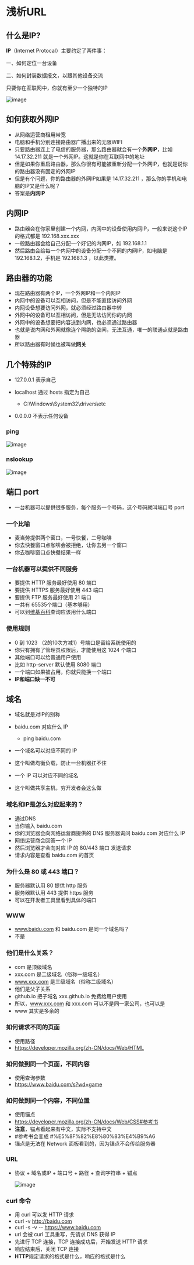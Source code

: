 # 浅析URL

## 什么是IP?

**IP**（Internet Protocal）主要约定了两件事：

一、如何定位一台设备

二、如何封装数据报文，以跟其他设备交流

只要你在互联网中，你就有至少一个独特的IP

![image](../images3/82/01.PNG)

## 如何获取外网IP

* 从网络运营商租用带宽
* 电脑和手机分别连接路由器广播出来的无限WIFI
* 只要路由器连上了电信的服务器，那么路由器就会有一个**外网IP**，比如 14.17.32.211 就是一个外网IP。这就是你在互联网中的地址
* 但是如果你重启路由器，那么你很有可能被重新分配一个外网IP，也就是说你的路由器没有固定的外网IP
* 但是有个问题，你的路由器的外网IP如果是 14.17.32.211 ，那么你的手机和电脑的IP又是什么呢？
* 答案是**内网IP**

## 内网IP

* 路由器会在你家里创建一个内网，内网中的设备使用内网IP，一般来说这个IP的格式都是 192.168.xxx.xxx
* 一般路由器会给自己分配一个好记的内网IP，如 192.168.1.1
* 然后路由会给每一个内网中的设备分配一个不同的内网IP，如电脑是 192.168.1.2，手机是 192.168.1.3 ，以此类推。

## 路由器的功能

* 现在路由器有两个IP，一个外网IP和一个内网IP
* 内网中的设备可以互相访问，但是不能直接访问外网
* 内网设备想要访问外网，就必须经过路由器中转
* 外网中的设备可以互相访问，但是无法访问你的内网
* 外网中的设备想要把内容送到内网，也必须通过路由器
* 也就是说内网和外网就像连个隔绝的空间，无法互通，唯一的联通点就是路由器
* 所以路由器有时候也被叫做**网关**

## 几个特殊的IP

* 127.0.0.1 表示自己
* localhost  通过 hosts 指定为自己
  * C:\Windows\System32\drivers\etc

* 0.0.0.0 不表示任何设备

### ping

![image](../images3/82/03.PNG)

### nslookup

![image](../images3/82/04.PNG)

## 端口 port

* 一台机器可以提供很多服务，每个服务一个号码，这个号码就叫端口号 port

### 一个比喻

* 麦当劳提供两个窗口，一号快餐，二号咖啡
* 你去快餐窗口点咖啡会被拒绝，让你去另一个窗口
* 你去咖啡窗口点快餐结果一样

### 一台机器可以提供不同服务

* 要提供 HTTP 服务最好使用 80 端口
* 要提供 HTTPS 服务最好使用 443 端口
* 要提供 FTP 服务最好使用 21 端口
* 一共有 65535个端口（基本够用）
* 可以到[维基百科](https://zh.wikipedia.org/wiki/TCP/UDP%E7%AB%AF%E5%8F%A3%E5%88%97%E8%A1%A8#0.E5.88.B01023.E5.8F.B7.E7.AB.AF.E5.8F.A3)查询应该用什么端口

### 使用规则

* 0 到 1023 （2的10次方减1）号端口是留给系统使用的
* 你只有拥有了管理员权限后，才能使用这 1024 个端口
* 其他端口可以给普通用户使用
* 比如 http-server 默认使用 8080 端口
* 一个端口如果被占用，你就只能换一个端口
* **IP和端口缺一不可**

## 域名

* 域名就是对IP的别称
* baidu.com 对应什么 IP
  * ping baidu.com

* 一个域名可以对应不同的 IP
* 这个叫做均衡负载，防止一台机器扛不住
* 一个 IP 可以对应不同的域名
* 这个叫做共享主机，穷开发者会这么做

### 域名和IP是怎么对应起来的？

* 通过DNS
* 当你输入 baidu.com
* 你的浏览器会向网络运营商提供的 DNS 服务器询问 baidu.com 对应什么 IP
* 网络运营商会回答一个 IP
* 然后浏览器才会向对应 IP 的 80/443 端口 发送请求
* 请求内容是查看 baidu.com 的首页

### 为什么是 80 或 443 端口？

* 服务器默认用 80 提供 http 服务
* 服务器默认用 443 提供 https 服务
* 可以在开发者工具里看到具体的端口

### WWW

* www.baidu.com 和 baidu.com 是同一个域名吗？
* 不是

### 他们是什么关系？

* com 是顶级域名
* xxx.com 是二级域名（俗称一级域名）
* www.xxx.com 是三级域名（俗称二级域名）
* 他们是父子关系
* github.io 把子域名 xxx.github.io 免费给用户使用
* 所以，www.xxx.com 和 xxx.com 可以不是同一家公司，也可以是
* www 其实是多余的

### 如何请求不同的页面

* 使用路径
* https://developer.mozilla.org/zh-CN/docs/Web/HTML

### 如何做到同一个页面，不同内容

* 使用查询参数
* https://www.baidu.com/s?wd=game

### 如何做到同一个内容，不同位置

* 使用锚点
* https://developer.mozilla.org/zh-CN/docs/Web/CSS#参考书
* **注意**，锚点看起来有中文，实际不支持中文
* #参考书会变成 #%E5%8F%82%E8%80%83%E4%B9%A6
* 锚点是无法在 Network 面板看到的，因为锚点不会传给服务器

### URL

* 协议 + 域名或IP + 端口号 + 路径 + 查询字符串 + 锚点

  ![image](../images3/82/02.PNG)



### curl 命令

* 用 curl 可以发 HTTP 请求
* curl -v http://baidu.com
* curl -s -v -- https://www.baidu.com
* url 会被 curl 工具重写，先请求 DNS 获得 IP
* 先进行 TCP 连接，TCP 连接成功后，开始发送 HTTP 请求
* 响应结束后，关闭 TCP 连接
* **HTTP**规定请求的格式是什么，响应的格式是什么











